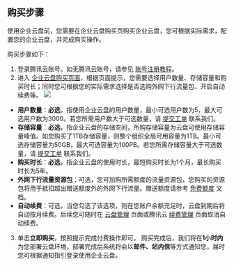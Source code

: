 ## 购买步骤

使用企业云盘前，您需要在企业云盘购买页购买企业云盘，您可根据实际需求，配置您的企业云盘，并完成购买操作。

购买步骤如下：

1. 登录腾讯云账号。如无腾讯云账号，请参见 [账号注册教程](https://cloud.tencent.com/document/product/378/17985)。
2. 进入 [企业云盘购买页面](https://buy.cloud.tencent.com/cofile)，根据页面提示，您需要选择用户数量、存储容量和购买时长；同时您可根据您的实际需求选择是否选购外网下行流量包、开启自动续费等。
![](https://qcloudimg.tencent-cloud.cn/raw/9c9634b78a22a97650accd4fb97e174e.png)
 - **用户数量**：**必选**，指使用企业云盘的用户数量，最小可选用户数为5，最大可选用户数为3000。若您所需用户数大于可选数量，请 [提交工单](https://console.cloud.tencent.com/workorder/category) 联系我们。
 - **存储容量**：**必选**，指企业云盘的存储空间，所购存储容量为云盘可使用存储容量峰值。如您购买了1TB存储容量，则整个组织全局可用容量为1TB。最小可选存储容量为50GB，最大可选容量为100PB。若您所需存储容量大于可选数量，请 [提交工单](https://console.cloud.tencent.com/workorder/category) 联系我们。
 - **购买时长**：**必选**，指企业云盘的使用时长，最短购买时长为1个月，最长购买时长为5年。
 - **外网下行流量资源包**：可选，您可加购所需额度的流量资源包，您购买的资源包将用于抵扣超出赠送额度外的外网下行流量。赠送额度请参考 [免费额度](https://cloud.tencent.com/document/product/1339/68344) 文档。
 - **自动续费**：可选，当您勾选了该选项，则在您账户余额充足时，云盘到期后将自动按月续费。后续您可随时在 [云盘管理](https://console.cloud.tencent.com/smh/official-list) 页面或腾讯云 [续费管理](https://console.cloud.tencent.com/account/renewal) 页面取消自动续费。
3. 单击**立即购买**，按照提示完成付费操作即可。
购买完成后，我们将在**1小时内**为您部署云盘环境，部署完成后系统将会以**邮件、站内信**等方式通知您，届时您可根据通知指引登录使用企业云盘。
